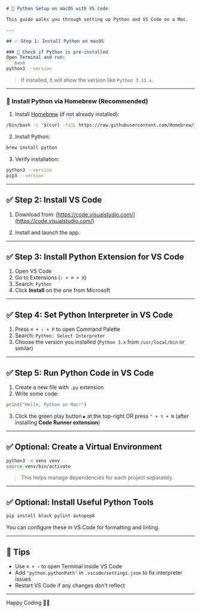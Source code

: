 

````markdown
# 🐍 Python Setup on macOS with VS Code

This guide walks you through setting up Python and VS Code on a Mac.

---

## ✅ Step 1: Install Python on macOS

### 🔸 Check if Python is pre-installed
Open Terminal and run:
```bash
python3 --version
````

> If installed, it will show the version like `Python 3.11.x`.

---

### 🔸 Install Python via Homebrew (Recommended)

1. Install [Homebrew](https://brew.sh/) (if not already installed):

```bash
/bin/bash -c "$(curl -fsSL https://raw.githubusercontent.com/Homebrew/install/HEAD/install.sh)"
```

2. Install Python:

```bash
brew install python
```

3. Verify installation:

```bash
python3 --version
pip3 --version
```

---

## ✅ Step 2: Install VS Code

1. Download from: [https://code.visualstudio.com/](https://code.visualstudio.com/)

2. Install and launch the app.

---

## ✅ Step 3: Install Python Extension for VS Code

1. Open VS Code
2. Go to Extensions (`⇧ + ⌘ + X`)
3. Search: `Python`
4. Click **Install** on the one from Microsoft

---

## ✅ Step 4: Set Python Interpreter in VS Code

1. Press `⌘ + ⇧ + P` to open Command Palette
2. Search: `Python: Select Interpreter`
3. Choose the version you installed (`Python 3.x` from `/usr/local/bin` or similar)

---

## ✅ Step 5: Run Python Code in VS Code

1. Create a new file with `.py` extension
2. Write some code:

```python
print("Hello, Python on Mac!")
```

3. Click the green play button `▶️` at the top-right
   OR press `⌃ + ⌥ + N` (after installing **Code Runner extension**)

---

## ✅ Optional: Create a Virtual Environment

```bash
python3 -m venv venv
source venv/bin/activate
```

> This helps manage dependencies for each project separately.

---

## ✅ Optional: Install Useful Python Tools

```bash
pip install black pylint autopep8
```

You can configure these in VS Code for formatting and linting.

---

## 🧠 Tips

* Use `⌘ + ~` to open Terminal inside VS Code
* Add `"python.pythonPath"` in `.vscode/settings.json` to fix interpreter issues
* Restart VS Code if any changes don’t reflect

---

Happy Coding 🧑‍💻

```

```
